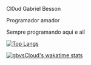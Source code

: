 Cl0ud </h1>
Gabriel Besson

Programador amador

Sempre programando aqui e alí

[![Top Langs](https://github-readme-stats.vercel.app/api/top-langs/?username=gbvsCloud&langs_count=8)](https://github.com/gbvsCloud/github-readme-stats)

[![gbvsCloud's wakatime stats](https://github-readme-stats.vercel.app/api/wakatime?username=gbvsCloud)](https://github.com/gbvsCloud/github-readme-stats)
